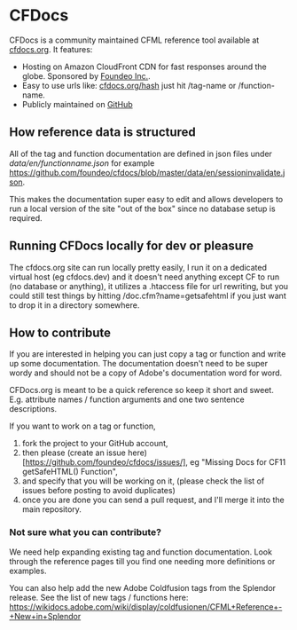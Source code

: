# CFDocs

CFDocs is a community maintained CFML reference tool available at [cfdocs.org](http://cfdocs.org). It features:
* Hosting on Amazon CloudFront CDN for fast responses around the globe. Sponsored by [Foundeo Inc.](http://foundeo.com).
* Easy to use urls like: [cfdocs.org/hash](http:cfdocs.org/hash) just hit /tag-name or /function-name.
* Publicly maintained on [GitHub](http://github.com/foundeo/cfdocs)

## How reference data is structured

All of the tag and function documentation are defined in json files under *data/en/functionname.json* for example https://github.com/foundeo/cfdocs/blob/master/data/en/sessioninvalidate.json. 

This makes the documentation super easy to edit and allows developers to run a local version of the site "out of the box" since no database setup is required.

## Running CFDocs locally for dev or pleasure

The cfdocs.org site can run locally pretty easily, I run it on a dedicated virtual host (eg cfdocs.dev) and it doesn't need anything except CF to run (no database or anything), it utilizes a .htaccess file for url rewriting, but you could still test things by hitting /doc.cfm?name=getsafehtml if you just want to drop it in a directory somewhere.

## How to contribute

If you are interested in helping you can just copy a tag or function and write up some documentation. The documentation doesn't need to be super wordy and should not be a copy of Adobe's documentation word for word.

CFDocs.org is meant to be a quick reference so keep it short and sweet. E.g. attribute names / function arguments and one two sentence descriptions.

If you want to work on a tag or function, 

1. fork the project to your GitHub account,
2. then please (create an issue here)[https://github.com/foundeo/cfdocs/issues/], eg "Missing Docs for CF11 getSafeHTML() Function",
3. and specify that you will be working on it, (please check the list of issues before posting to avoid duplicates) 
4. once you are done you can send a pull request, and I'll merge it into the main repository.

### Not sure what you can contribute? 

We need help expanding existing tag and function documentation. Look through the reference pages till you find one needing more definitions or examples.

You can also help add the new Adobe Coldfusion tags from the Splendor release. See the list of new tags / functions here: https://wikidocs.adobe.com/wiki/display/coldfusionen/CFML+Reference+-+New+in+Splendor


